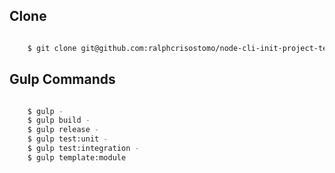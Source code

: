## Clone
```bash

    $ git clone git@github.com:ralphcrisostomo/node-cli-init-project-template.git ProjectName

```


## Gulp Commands

```bash

    $ gulp -
    $ gulp build -
    $ gulp release -
    $ gulp test:unit -
    $ gulp test:integration -
    $ gulp template:module

```

